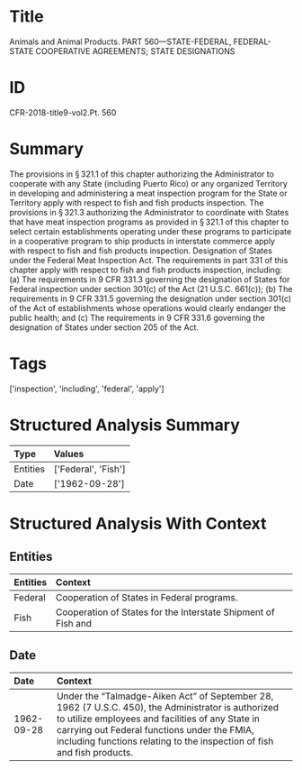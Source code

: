 # Title

 Animals and Animal Products. PART 560—STATE-FEDERAL, FEDERAL-STATE COOPERATIVE AGREEMENTS; STATE DESIGNATIONS


# ID

 CFR-2018-title9-vol2.Pt. 560


# Summary

The provisions in &#167;&#8201;321.1 of this chapter authorizing the Administrator to cooperate with any State (including Puerto Rico) or any organized Territory in developing and administering a meat inspection program for the State or Territory apply with respect to fish and fish products inspection.
The provisions in &#167;&#8201;321.3 authorizing the Administrator to coordinate with States that have meat inspection programs as provided in &#167;&#8201;321.1 of this chapter to select certain establishments operating under these programs to participate in a cooperative program to ship products in interstate commerce apply with respect to fish and fish products inspection.
Designation of States under the Federal Meat Inspection Act. The requirements in part 331 of this chapter apply with respect to fish and fish products inspection, including:
(a) The requirements in 9 CFR 331.3 governing the designation of States for Federal inspection under section 301(c) of the Act (21 U.S.C. 661(c));
(b) The requirements in 9 CFR 331.5 governing the designation under section 301(c) of the Act of establishments whose operations would clearly endanger the public health; and
(c) The requirements in 9 CFR 331.6 governing the designation of States under section 205 of the Act.


# Tags

['inspection', 'including', 'federal', 'apply']


# Structured Analysis Summary

| Type     | Values              |
|:---------|:--------------------|
| Entities | ['Federal', 'Fish'] |
| Date     | ['1962-09-28']      |


# Structured Analysis With Context

 


## Entities

| Entities   | Context                                                         |
|:-----------|:----------------------------------------------------------------|
| Federal    | Cooperation of States in  Federal  programs.                    |
| Fish       | Cooperation of States for the Interstate Shipment of  Fish  and |


## Date

| Date       | Context                                                                                                                                                                                                                                                                                       |
|:-----------|:----------------------------------------------------------------------------------------------------------------------------------------------------------------------------------------------------------------------------------------------------------------------------------------------|
| 1962-09-28 | Under the &#8220;Talmadge-Aiken Act&#8221; of September 28, 1962 (7 U.S.C. 450), the Administrator is authorized to utilize employees and facilities of any State in carrying out Federal functions under the FMIA, including functions relating to the inspection of fish and fish products. |


